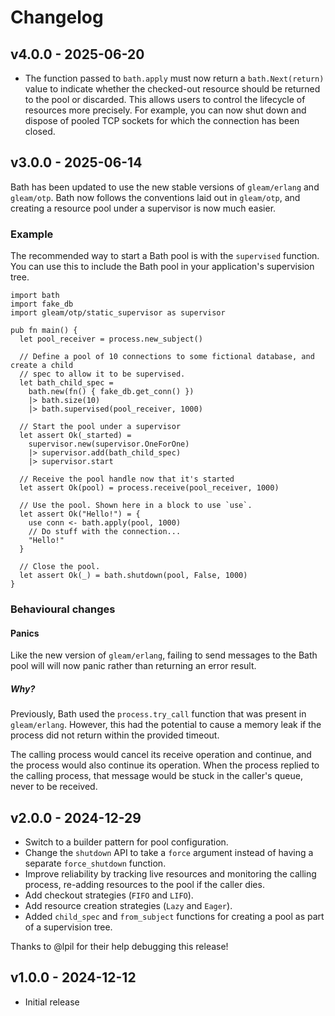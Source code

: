 # Changelog

## v4.0.0 - 2025-06-20

- The function passed to `bath.apply` must now return a `bath.Next(return)` value to
  indicate whether the checked-out resource should be returned to the pool or
  discarded. This allows users to control the lifecycle of resources more precisely.
  For example, you can now shut down and dispose of pooled TCP sockets for which the
  connection has been closed.

## v3.0.0 - 2025-06-14

Bath has been updated to use the new stable versions of `gleam/erlang` and
`gleam/otp`. Bath now follows the conventions laid out in `gleam/otp`, and
creating a resource pool under a supervisor is now much easier.

### Example

The recommended way to start a Bath pool is with the `supervised` function. You
can use this to include the Bath pool in your application's supervision tree.

```gleam
import bath
import fake_db
import gleam/otp/static_supervisor as supervisor

pub fn main() {
  let pool_receiver = process.new_subject()

  // Define a pool of 10 connections to some fictional database, and create a child
  // spec to allow it to be supervised.
  let bath_child_spec =
    bath.new(fn() { fake_db.get_conn() })
    |> bath.size(10)
    |> bath.supervised(pool_receiver, 1000)

  // Start the pool under a supervisor
  let assert Ok(_started) =
    supervisor.new(supervisor.OneForOne)
    |> supervisor.add(bath_child_spec)
    |> supervisor.start

  // Receive the pool handle now that it's started
  let assert Ok(pool) = process.receive(pool_receiver, 1000)

  // Use the pool. Shown here in a block to use `use`.
  let assert Ok("Hello!") = {
    use conn <- bath.apply(pool, 1000)
    // Do stuff with the connection...
    "Hello!"
  }

  // Close the pool.
  let assert Ok(_) = bath.shutdown(pool, False, 1000)
}
```

### Behavioural changes

#### Panics

Like the new version of `gleam/erlang`, failing to send messages to the Bath pool will
will now panic rather than returning an error result.

##### Why?

Previously, Bath used the `process.try_call` function that was present in
`gleam/erlang`. However, this had the potential to cause a memory leak if the
process did not return within the provided timeout.

The calling process would cancel its receive operation and continue, and the
process would also continue its operation. When the process replied to the
calling process, that message would be stuck in the caller's queue, never to
be received.

## v2.0.0 - 2024-12-29

- Switch to a builder pattern for pool configuration.
- Change the `shutdown` API to take a `force` argument instead of having a separate
  `force_shutdown` function.
- Improve reliability by tracking live resources and monitoring the calling process,
  re-adding resources to the pool if the caller dies.
- Add checkout strategies (`FIFO` and `LIFO`).
- Add resource creation strategies (`Lazy` and `Eager`).
- Added `child_spec` and `from_subject` functions for creating a pool as part of a
  supervision tree.

Thanks to @lpil for their help debugging this release!

## v1.0.0 - 2024-12-12

- Initial release
